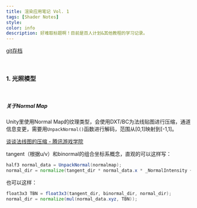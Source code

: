 ```yaml
---
title: 渲染应用笔记 Vol. 1
tags: [Shader Notes]
style: 
color: info
description: 好难取标题啊！目前是百人计划&其他教程的学习记录。
---
```


<script src="https://polyfill.io/v3/polyfill.min.js?features=es6"></script>
<script id="MathJax-script" async src="https://cdn.jsdelivr.net/npm/mathjax@3/es5/tex-mml-chtml.js"></script>
<script> 
MathJax = {
  tex: {
    inlineMath: [['$', '$']],
    processEscapes: true
  }
};
</script>
[git存档](https://github.com/Friedsoda/ShaderNotes)

<br/>

### 1. 光照模型

<br/>

##### 关于Normal Map

Unity里使用Normal Map的纹理类型，会使用DXT/BC为法线贴图进行压缩，通道信息变更，需要用`UnpackNormal()`函数进行解码，范围从[0,1]映射到[-1,1]。

[谈谈法线图的压缩 - 腾讯游戏学院](https://gameinstitute.qq.com/community/detail/123850)

tangent（根据u/v）和binormal的组合坐标系概念，直观的可以这样写：

```glsl
half3 normal_data = UnpackNormal(normalmap);
normal_dir = normalize(tangent_dir * normal_data.x * _NormalIntensity + binormal_dir * normal_data.y * _NormalIntensity + normal_dir * normal_data.z);
```

也可以这样：

```glsl
float3x3 TBN = float3x3(tangent_dir, binormal_dir, normal_dir);
normal_dir = normalize(mul(normal_data.xyz, TBN));
```



<br/>

